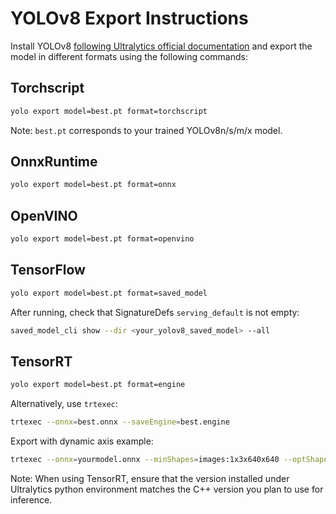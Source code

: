 # YOLOv8 Export Instructions

Install YOLOv8 [following Ultralytics official documentation](https://docs.ultralytics.com/quickstart/) and export the model in different formats using the following commands:

## Torchscript
```bash
yolo export model=best.pt format=torchscript
```
Note: `best.pt` corresponds to your trained YOLOv8n/s/m/x model.

## OnnxRuntime
```bash
yolo export model=best.pt format=onnx
```

## OpenVINO
```bash
yolo export model=best.pt format=openvino
```

## TensorFlow
```bash
yolo export model=best.pt format=saved_model
```
After running, check that SignatureDefs `serving_default` is not empty:
```bash
saved_model_cli show --dir <your_yolov8_saved_model> --all
```

## TensorRT
```bash
yolo export model=best.pt format=engine
```

Alternatively, use `trtexec`:
```bash
trtexec --onnx=best.onnx --saveEngine=best.engine
```

Export with dynamic axis example:
```bash
trtexec --onnx=yourmodel.onnx --minShapes=images:1x3x640x640 --optShapes=images:1x3x640x640 --maxShapes=images:32x3x640x640 --saveEngine=yourmodel.engine --fp16
```

Note: When using TensorRT, ensure that the version installed under Ultralytics python environment matches the C++ version you plan to use for inference.